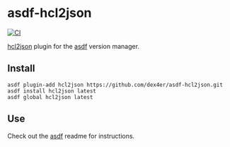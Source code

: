 # asdf-hcl2json

[![CI](https://github.com/dex4er/asdf-hcl2json/actions/workflows/ci.yml/badge.svg)](https://github.com/dex4er/asdf-hcl2json/actions/workflows/ci.yml)

[hcl2json](https://github.com/tmccombs/hcl2json) plugin for the [asdf](https://github.com/asdf-vm/asdf) version manager.

## Install

```shell
asdf plugin-add hcl2json https://github.com/dex4er/asdf-hcl2json.git
asdf install hcl2json latest
asdf global hcl2json latest
```

## Use

Check out the [asdf](https://github.com/asdf-vm/asdf) readme for instructions.
